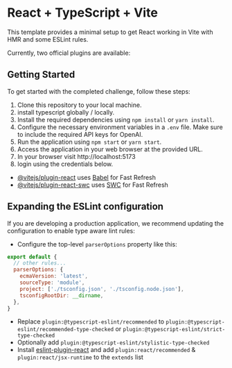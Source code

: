 # React + TypeScript + Vite

This template provides a minimal setup to get React working in Vite with HMR and some ESLint rules.

Currently, two official plugins are available:

## Getting Started

To get started with the completed challenge, follow these steps:

1. Clone this repository to your local machine.
2. install typescript globally / locally.
3. Install the required dependencies using `npm install` or `yarn install`.
4. Configure the necessary environment variables in a `.env` file. Make sure to include the required API keys for OpenAI.
5. Run the application using `npm start` or `yarn start`.
6. Access the application in your web browser at the provided URL.
7. In your browser visit http://localhost:5173
8. login using the credentials below.

- [@vitejs/plugin-react](https://github.com/vitejs/vite-plugin-react/blob/main/packages/plugin-react/README.md) uses [Babel](https://babeljs.io/) for Fast Refresh
- [@vitejs/plugin-react-swc](https://github.com/vitejs/vite-plugin-react-swc) uses [SWC](https://swc.rs/) for Fast Refresh

## Expanding the ESLint configuration

If you are developing a production application, we recommend updating the configuration to enable type aware lint rules:

- Configure the top-level `parserOptions` property like this:

```js
export default {
  // other rules...
  parserOptions: {
    ecmaVersion: 'latest',
    sourceType: 'module',
    project: ['./tsconfig.json', './tsconfig.node.json'],
    tsconfigRootDir: __dirname,
  },
}
```

- Replace `plugin:@typescript-eslint/recommended` to `plugin:@typescript-eslint/recommended-type-checked` or `plugin:@typescript-eslint/strict-type-checked`
- Optionally add `plugin:@typescript-eslint/stylistic-type-checked`
- Install [eslint-plugin-react](https://github.com/jsx-eslint/eslint-plugin-react) and add `plugin:react/recommended` & `plugin:react/jsx-runtime` to the `extends` list
